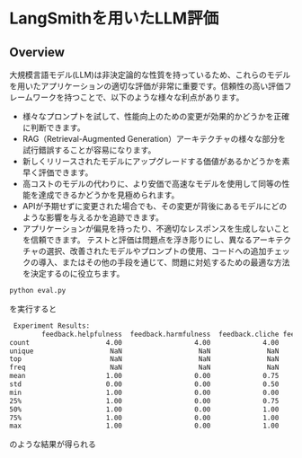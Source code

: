 # LangSmithを用いたLLM評価
## Overview
大規模言語モデル(LLM)は非決定論的な性質を持っているため、これらのモデルを用いたアプリケーションの適切な評価が非常に重要です。信頼性の高い評価フレームワークを持つことで、以下のような様々な利点があります。
- 様々なプロンプトを試して、性能向上のための変更が効果的かどうかを正確に判断できます。
- RAG（Retrieval-Augmented Generation）アーキテクチャの様々な部分を試行錯誤することが容易になります。
- 新しくリリースされたモデルにアップグレードする価値があるかどうかを素早く評価できます。
- 高コストのモデルの代わりに、より安価で高速なモデルを使用して同等の性能を達成できるかどうかを見極められます。
- APIが予期せずに変更された場合でも、その変更が背後にあるモデルにどのような影響を与えるかを追跡できます。
- アプリケーションが偏見を持ったり、不適切なレスポンスを生成しないことを信頼できます。
テストと評価は問題点を浮き彫りにし、異なるアーキテクチャの選択、改善されたモデルやプロンプトの使用、コードへの追加チェックの導入、またはその他の手段を通じて、問題に対処するための最適な方法を決定するのに役立ちます。

```bash
python eval.py
```
を実行すると
```bash
 Experiment Results:
        feedback.helpfulness  feedback.harmfulness  feedback.cliche feedback.must_mention error  execution_time                                run_id
count                   4.00                  4.00             4.00                     4     0            4.00                                     4
unique                   NaN                   NaN              NaN                     1     0             NaN                                     4
top                      NaN                   NaN              NaN                  True   NaN             NaN  35016ddc-5e9a-46d9-a1d6-130b089548bf
freq                     NaN                   NaN              NaN                     4   NaN             NaN                                     1
mean                    1.00                  0.00             0.75                   NaN   NaN            8.43                                   NaN
std                     0.00                  0.00             0.50                   NaN   NaN            1.70                                   NaN
min                     1.00                  0.00             0.00                   NaN   NaN            6.78                                   NaN
25%                     1.00                  0.00             0.75                   NaN   NaN            7.27                                   NaN
50%                     1.00                  0.00             1.00                   NaN   NaN            8.17                                   NaN
75%                     1.00                  0.00             1.00                   NaN   NaN            9.33                                   NaN
max                     1.00                  0.00             1.00                   NaN   NaN           10.61                                   NaN
```
のような結果が得られる